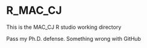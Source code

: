 # R_MAC_CJ
This is the MAC_CJ R studio working directory

Pass my Ph.D. defense.
Something wrong with GitHub
